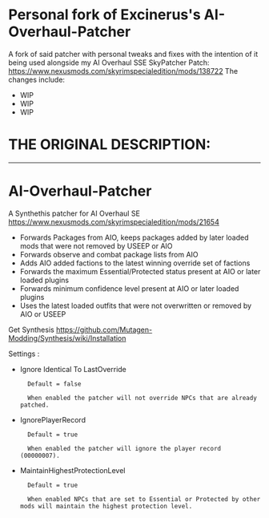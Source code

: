 # Personal fork of Excinerus's AI-Overhaul-Patcher
A fork of said patcher with personal tweaks and fixes with the intention of it being used alongside my AI Overhaul SSE SkyPatcher Patch: https://www.nexusmods.com/skyrimspecialedition/mods/138722
The changes include:
- WIP
- WIP
- WIP



# THE ORIGINAL DESCRIPTION:
------------------------------------------------------------------------------------------------------------------------
# AI-Overhaul-Patcher
A Synthethis patcher for AI Overhaul SE https://www.nexusmods.com/skyrimspecialedition/mods/21654
- Forwards Packages from AIO, keeps packages added by later loaded mods that were not removed by USEEP or AIO
- Forwards observe and combat package lists from AIO
- Adds AIO added factions to the latest winning override set of factions
- Forwards the maximum Essential/Protected status present at AIO or later loaded plugins
- Forwards minimum confidence level present at AIO or later loaded plugins
- Uses the latest loaded outfits that were not overwritten or removed by AIO or USEEP

Get Synthesis https://github.com/Mutagen-Modding/Synthesis/wiki/Installation

Settings :
- Ignore Identical To LastOverride

		Default = false
	
		When enabled the patcher will not override NPCs that are already patched.
- IgnorePlayerRecord

		Default = true

		When enabled the patcher will ignore the player record (00000007).
- MaintainHighestProtectionLevel

		Default = true
	
		When enabled NPCs that are set to Essential or Protected by other mods will maintain the highest protection level.
